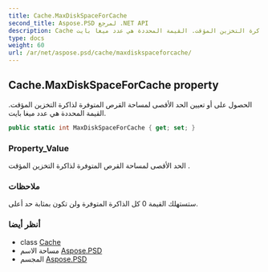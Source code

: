 ```yaml
---
title: Cache.MaxDiskSpaceForCache
second_title: Aspose.PSD لمرجع .NET API
description: Cache ملكية. الحصول على أو تعيين الحد الأقصى لمساحة القرص المتوفرة لذاكرة التخزين المؤقت. القيمة المحددة هي عدد ميغا بايت.
type: docs
weight: 60
url: /ar/net/aspose.psd/cache/maxdiskspaceforcache/
---
```

## Cache.MaxDiskSpaceForCache property

الحصول على أو تعيين الحد الأقصى لمساحة القرص المتوفرة لذاكرة التخزين المؤقت. القيمة المحددة هي عدد ميغا بايت.

```csharp
public static int MaxDiskSpaceForCache { get; set; }
```

### Property_Value

الحد الأقصى لمساحة القرص المتوفرة لذاكرة التخزين المؤقت .

### ملاحظات

ستستهلك القيمة 0 كل الذاكرة المتوفرة ولن تكون بمثابة حد أعلى.

### أنظر أيضا

* class [Cache](../)
* مساحة الاسم [Aspose.PSD](../../cache/)
* المجسم [Aspose.PSD](../../../)


